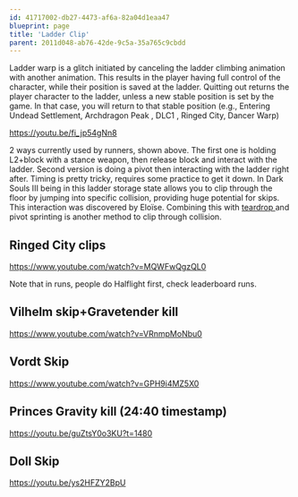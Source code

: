 ```yaml
---
id: 41717002-db27-4473-af6a-82a04d1eaa47
blueprint: page
title: 'Ladder Clip'
parent: 2011d048-ab76-42de-9c5a-35a765c9cbdd
---
```

Ladder warp is a glitch initiated by canceling the ladder climbing animation with another animation. This results in the player having full control of the character, while their position is saved at the ladder. Quitting out returns the player character to the ladder, unless a new stable position is set by the game. In that case, you will return to that stable position (e.g., Entering Undead Settlement, Archdragon Peak , DLC1 , Ringed City, Dancer Warp)

https://youtu.be/fi_jp54gNn8

2 ways currently used by runners, shown above. The first one is holding L2+block with a stance weapon, then release block and interact with the ladder. Second version is doing a pivot then interacting with the ladder right after. Timing is pretty tricky, requires some practice to get it down. In Dark Souls III being in this ladder storage state allows you to clip through the floor by jumping into specific collision, providing huge potential for skips. This interaction was discovered by Eloïse. Combining this with [teardrop ](https://soulsspeedruns.com/darksouls3/teardrop)and pivot sprinting is another method to clip through collision.

## Ringed City clips

https://www.youtube.com/watch?v=MQWFwQgzQL0

Note that in runs, people do Halflight first, check leaderboard runs.

## Vilhelm skip+Gravetender kill

https://www.youtube.com/watch?v=VRnmpMoNbu0

## Vordt Skip

https://www.youtube.com/watch?v=GPH9i4MZ5X0

## Princes Gravity kill (24:40 timestamp)

https://youtu.be/guZtsY0o3KU?t=1480

## Doll Skip

https://youtu.be/ys2HFZY2BpU
